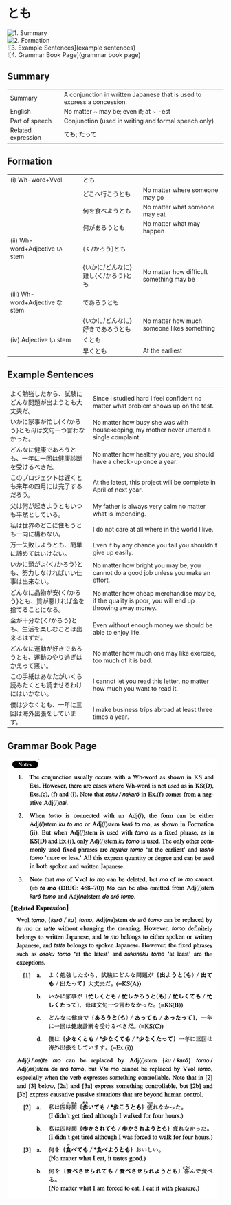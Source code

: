 # とも

![1. Summary](summary)<br>
![2. Formation](formation)<br>
![3. Example Sentences](example sentences)<br>
![4. Grammar Book Page](grammar book page)<br>


## Summary

<table><tr>   <td>Summary</td>   <td>A conjunction in written Japanese that is used to express a concession.</td></tr><tr>   <td>English</td>   <td>No matter ~ may be; even if; at ~ -est</td></tr><tr>   <td>Part of speech</td>   <td>Conjunction (used in writing and formal speech only)</td></tr><tr>   <td>Related expression</td>   <td>ても; たって</td></tr></table>

## Formation

<table class="table"><tbody><tr class="tr head"><td class="td"><span class="numbers">(i)</span> <span class="bold">Wh-word+Vvol</span></td><td class="td"><span class="concept">とも</span></td><td class="td"></td></tr><tr class="tr"><td class="td"></td><td class="td"><span>どこへ行こう</span><span class="concept">とも</span></td><td class="td"><span>No matter where someone may go</span></td></tr><tr class="tr"><td class="td"></td><td class="td"><span>何を食べよう</span><span class="concept">とも</span></td><td class="td"><span>No matter what someone may eat</span></td></tr><tr class="tr"><td class="td"></td><td class="td"><span>何があるう</span><span class="concept">とも</span></td><td class="td"><span>No matter what may happen</span></td></tr><tr class="tr head"><td class="td"><span class="numbers">(ii)</span> <span class="bold">Wh-word+Adjective い stem</span></td><td class="td"><span>{く/かろう}</span><span class="concept">とも</span></td><td class="td"></td></tr><tr class="tr"><td class="td"></td><td class="td"><span>{いかに/どんなに}難し{く/かろう}</span><span class="concept">とも</span></td><td class="td"><span>No matter how difficult something may be</span></td></tr><tr class="tr head"><td class="td"><span class="numbers">(iii)</span> <span class="bold">Wh-word+Adjective な stem </span></td><td class="td"><span class="concept">であろうとも</span></td><td class="td"></td></tr><tr class="tr"><td class="td"></td><td class="td"><span>{いかに/どんなに}好き</span><span class="concept">であろうとも</span></td><td class="td"><span>No matter how much someone likes something</span></td></tr><tr class="tr head"><td class="td"><span class="numbers">(iv)</span> <span class="bold">Adjective い stem</span></td><td class="td"><span class="concept">くとも</span></td><td class="td"></td></tr><tr class="tr"><td class="td"></td><td class="td"><span>早</span><span class="concept">くとも</span></td><td class="td"><span>At the earliest</span></td></tr></tbody></table>

## Example Sentences

<table><tr>   <td>よく勉強したから、試験にどんな問題が出ようとも大丈夫だ。</td>   <td>Since I studied hard I feel confident no matter what problem shows up on the test.</td></tr><tr>   <td>いかに家事が忙し{く/かろう}とも母は文句一つ言わなかった。</td>   <td>No matter how busy she was with housekeeping, my mother never uttered a single complaint.</td></tr><tr>   <td>どんなに健康であろうとも、一年に一回は健康診断を受けるべきだ。</td>   <td>No matter how healthy you are, you should have a check-up once a year.</td></tr><tr>   <td>このプロジェクトは遅くとも来年の四月には完了するだろう。</td>   <td>At the latest, this project will be complete in April of next year.</td></tr><tr>   <td>父は何が起きようともいつも平然としている。</td>   <td>My father is always very calm no matter what is impending.</td></tr><tr>   <td>私は世界のどこに住もうとも一向に構わない。</td>   <td>I do not care at all where in the world I live.</td></tr><tr>   <td>万一失敗しようとも、簡単に諦めてはいけない。</td>   <td>Even if by any chance you fail you shouldn't give up easily.</td></tr><tr>   <td>いかに頭がよ{く/かろう}とも、努力しなければいい仕事は出来ない。</td>   <td>No matter how bright you may be, you cannot do a good job unless you make an effort.</td></tr><tr>   <td>どんなに品物が安{く/かろう}とも、質が悪ければ金を捨てることになる。</td>   <td>No matter how cheap merchandise may be, if the quality is poor, you will end up throwing away money.</td></tr><tr>   <td>金が十分な{く/かろう}とも、生活を楽しむことは出来るはずだ。</td>   <td>Even without enough money we should be able to enjoy life.</td></tr><tr>   <td>どんなに運動が好きであろうとも、運動のやり過ぎはかえって悪い。</td>   <td>No matter how much one may like exercise, too much of it is bad.</td></tr><tr>   <td>この手紙はあなたがいくら読みたくとも読ませるわけにはいかない。</td>   <td>I cannot let you read this letter, no matter how much you want to read it.</td></tr><tr>   <td>僕は少なくとも、一年に三回は海外出張をしています。</td>   <td>I make business trips abroad at least three times a year.</td></tr></table>

## Grammar Book Page

![](../img/Intermediateとも.png)

